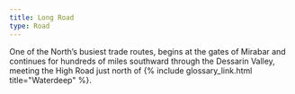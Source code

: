 ```yaml
---
title: Long Road
type: Road
---
```


One of the North’s busiest trade routes, begins at the gates of Mirabar and
continues for hundreds of miles southward through the Dessarin Valley, meeting
the High Road just north of {% include glossary_link.html title="Waterdeep" %}.
